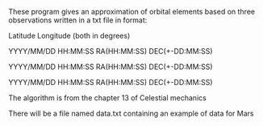These program gives an approximation of orbital elements based on three observations written in a txt file in format:

Latitude Longitude (both in degrees)

YYYY/MM/DD HH:MM:SS RA(HH:MM:SS) DEC(+-DD:MM:SS)

YYYY/MM/DD HH:MM:SS RA(HH:MM:SS) DEC(+-DD:MM:SS)

YYYY/MM/DD HH:MM:SS RA(HH:MM:SS) DEC(+-DD:MM:SS)

The algorithm is from the chapter 13 of Celestial mechanics

There will be a file named data.txt containing an example of data for Mars

